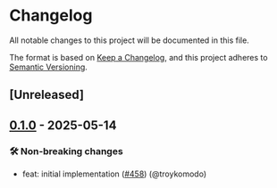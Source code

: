 # Changelog

<!--
This file is automatically generated by our release process.
DO NOT edit it directly.
If you want to add a change log entry for this package,
please create a new file in /changes.d/<pr-number>.toml
Refer to the [README.md](/changes.d/README.md) for more information.
-->

All notable changes to this project will be documented in this file.

The format is based on [Keep a Changelog](https://keepachangelog.com/en/1.0.0/),
and this project adheres to [Semantic Versioning](https://semver.org/spec/v2.0.0.html).

## [Unreleased]

## [0.1.0](https://github.com/ScuffleCloud/scuffle/releases/tag/scuffle-changelog-v0.1.0) - 2025-05-14

### 🛠️ Non-breaking changes

- feat: initial implementation ([#458](https://github.com/scufflecloud/scuffle/pull/458)) (@troykomodo)
